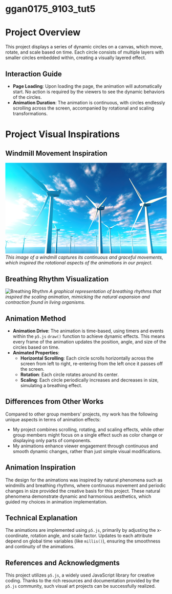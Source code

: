# ggan0175_9103_tut5
# Project Overview

This project displays a series of dynamic circles on a canvas, which move, rotate, and scale based on time. Each circle consists of multiple layers with smaller circles embedded within, creating a visually layered effect.

## Interaction Guide

- **Page Loading**: Upon loading the page, the animation will automatically start. No action is required by the viewers to see the dynamic behaviors of the circles.
- **Animation Duration**: The animation is continuous, with circles endlessly scrolling across the screen, accompanied by rotational and scaling transformations.

# Project Visual Inspirations

## Windmill Movement Inspiration

![Windmill](assets/windmill.jpg)
*This image of a windmill captures its continuous and graceful movements, which inspired the rotational aspects of the animations in our project.*

## Breathing Rhythm Visualization

![Breathing Rhythm](assets/breathing.jpg)
*A graphical representation of breathing rhythms that inspired the scaling animation, mimicking the natural expansion and contraction found in living organisms.*

## Animation Method

- **Animation Drive**: The animation is time-based, using timers and events within the `p5.js` `draw()` function to achieve dynamic effects. This means every frame of the animation updates the position, angle, and size of the circles based on time.
- **Animated Properties**:
  - **Horizontal Scrolling**: Each circle scrolls horizontally across the screen from left to right, re-entering from the left once it passes off the screen.
  - **Rotation**: Each circle rotates around its center.
  - **Scaling**: Each circle periodically increases and decreases in size, simulating a breathing effect.

## Differences from Other Works

Compared to other group members' projects, my work has the following unique aspects in terms of animation effects:
- My project combines scrolling, rotating, and scaling effects, while other group members might focus on a single effect such as color change or displaying only parts of components.
- My animations enhance viewer engagement through continuous and smooth dynamic changes, rather than just simple visual modifications.

## Animation Inspiration

The design for the animations was inspired by natural phenomena such as windmills and breathing rhythms, where continuous movement and periodic changes in size provided the creative basis for this project. These natural phenomena demonstrate dynamic and harmonious aesthetics, which guided my choices in animation implementation.

## Technical Explanation

The animations are implemented using `p5.js`, primarily by adjusting the x-coordinate, rotation angle, and scale factor. Updates to each attribute depend on global time variables (like `millis()`), ensuring the smoothness and continuity of the animations.

## References and Acknowledgments

This project utilizes `p5.js`, a widely used JavaScript library for creative coding. Thanks to the rich resources and documentation provided by the `p5.js` community, such visual art projects can be successfully realized.
